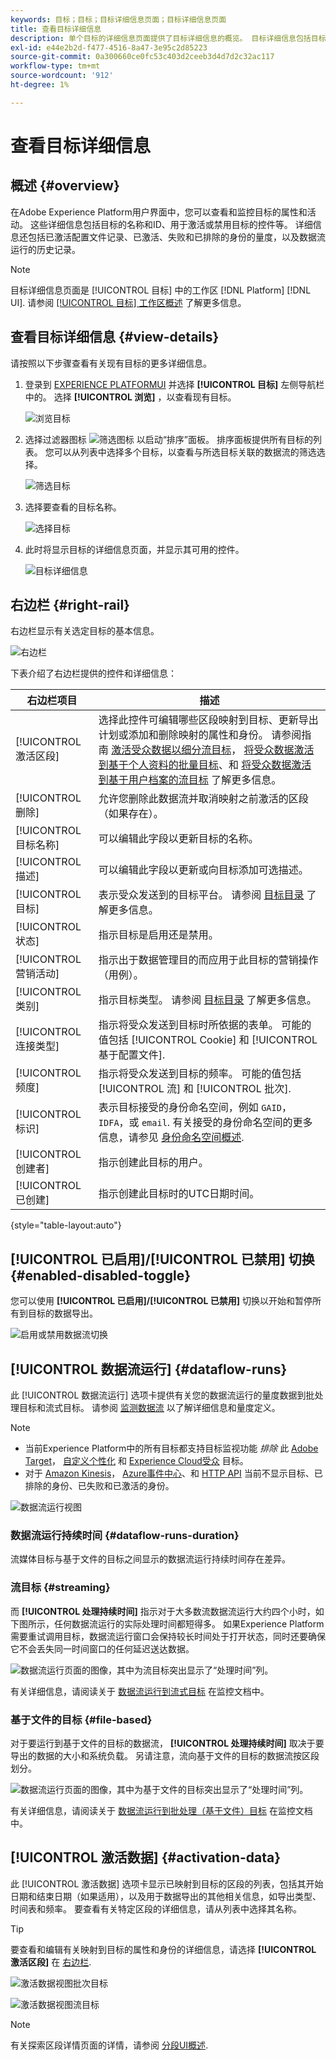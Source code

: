```yaml
---
keywords: 目标；目标；目标详细信息页面；目标详细信息页面
title: 查看目标详细信息
description: 单个目标的详细信息页面提供了目标详细信息的概览。 目标详细信息包括目标名称、ID、映射到目标的区段以及用于编辑激活以及启用和禁用数据流的控件。
exl-id: e44e2b2d-f477-4516-8a47-3e95c2d85223
source-git-commit: 0a300660ce0fc53c403d2ceeb3d4d7d2c32ac117
workflow-type: tm+mt
source-wordcount: '912'
ht-degree: 1%

---
```


# 查看目标详细信息

## 概述 {#overview}

在Adobe Experience Platform用户界面中，您可以查看和监控目标的属性和活动。 这些详细信息包括目标的名称和ID、用于激活或禁用目标的控件等。 详细信息还包括已激活配置文件记录、已激活、失败和已排除的身份的量度，以及数据流运行的历史记录。

>[!NOTE]
>
>目标详细信息页面是 [!UICONTROL 目标] 中的工作区 [!DNL Platform] [!DNL UI]. 请参阅 [[!UICONTROL 目标] 工作区概述](./destinations-workspace.md) 了解更多信息。

## 查看目标详细信息 {#view-details}

请按照以下步骤查看有关现有目标的更多详细信息。

1. 登录到 [EXPERIENCE PLATFORMUI](https://platform.adobe.com/) 并选择 **[!UICONTROL 目标]** 左侧导航栏中的。 选择 **[!UICONTROL 浏览]** ，以查看现有目标。

   ![浏览目标](../assets/ui/details-page/browse-destinations.png)

1. 选择过滤器图标 ![筛选图标](../assets/ui/details-page/filter.png) 以启动“排序”面板。 排序面板提供所有目标的列表。 您可以从列表中选择多个目标，以查看与所选目标关联的数据流的筛选选择。

   ![筛选目标](../assets/ui/details-page/filter-destinations.png)

1. 选择要查看的目标名称。

   ![选择目标](../assets/ui/details-page/destination-select.png)

1. 此时将显示目标的详细信息页面，并显示其可用的控件。

   ![目标详细信息](../assets/ui/details-page/destination-details.png)

## 右边栏 {#right-rail}

右边栏显示有关选定目标的基本信息。

![右边栏](../assets/ui/details-page/right-sidebar.png)

下表介绍了右边栏提供的控件和详细信息：

| 右边栏项目 | 描述 |
| --- | --- |
| [!UICONTROL 激活区段] | 选择此控件可编辑哪些区段映射到目标、更新导出计划或添加和删除映射的属性和身份。 请参阅指南 [激活受众数据以细分流目标](./activate-segment-streaming-destinations.md)， [将受众数据激活到基于个人资料的批量目标](./activate-batch-profile-destinations.md)、和 [将受众数据激活到基于用户档案的流目标](./activate-streaming-profile-destinations.md) 了解更多信息。 |
| [!UICONTROL 删除] | 允许您删除此数据流并取消映射之前激活的区段（如果存在）。 |
| [!UICONTROL 目标名称] | 可以编辑此字段以更新目标的名称。 |
| [!UICONTROL 描述] | 可以编辑此字段以更新或向目标添加可选描述。 |
| [!UICONTROL 目标] | 表示受众发送到的目标平台。 请参阅 [目标目录](../catalog/overview.md) 了解更多信息。 |
| [!UICONTROL 状态] | 指示目标是启用还是禁用。 |
| [!UICONTROL 营销活动] | 指示出于数据管理目的而应用于此目标的营销操作（用例）。 |
| [!UICONTROL 类别] | 指示目标类型。 请参阅 [目标目录](../catalog/overview.md) 了解更多信息。 |
| [!UICONTROL 连接类型] | 指示将受众发送到目标时所依据的表单。 可能的值包括 [!UICONTROL Cookie] 和 [!UICONTROL 基于配置文件]. |
| [!UICONTROL 频度] | 指示将受众发送到目标的频率。 可能的值包括 [!UICONTROL 流] 和 [!UICONTROL 批次]. |
| [!UICONTROL 标识] | 表示目标接受的身份命名空间，例如 `GAID`， `IDFA`，或 `email`. 有关接受的身份命名空间的更多信息，请参见 [身份命名空间概述](../../identity-service/namespaces.md). |
| [!UICONTROL 创建者] | 指示创建此目标的用户。 |
| [!UICONTROL 已创建] | 指示创建此目标时的UTC日期时间。 |

{style="table-layout:auto"}

## [!UICONTROL 已启用]/[!UICONTROL 已禁用] 切换 {#enabled-disabled-toggle}

您可以使用 **[!UICONTROL 已启用]/[!UICONTROL 已禁用]** 切换以开始和暂停所有到目标的数据导出。

![启用或禁用数据流切换](../assets/ui/details-page/enable-disable.png)

## [!UICONTROL 数据流运行] {#dataflow-runs}

此 [!UICONTROL 数据流运行] 选项卡提供有关您的数据流运行的量度数据到批处理目标和流式目标。 请参阅 [监测数据流](monitor-dataflows.md) 以了解详细信息和量度定义。

>[!NOTE]
>
>* 当前Experience Platform中的所有目标都支持目标监视功能 *排除* 此 [Adobe Target](/help/destinations/catalog/personalization/adobe-target-connection.md)， [自定义个性化](/help/destinations/catalog/personalization/custom-personalization.md) 和 [Experience Cloud受众](/help/destinations/catalog/adobe/experience-cloud-audiences.md) 目标。
>* 对于 [Amazon Kinesis](/help/destinations/catalog/cloud-storage/amazon-kinesis.md)， [Azure事件中心](/help/destinations/catalog/cloud-storage/azure-event-hubs.md)、和 [HTTP API](/help/destinations/catalog/streaming/http-destination.md) 当前不显示目标、已排除的身份、已失败和已激活的身份。


![数据流运行视图](../assets/ui/details-page/dataflow-runs.png)

### 数据流运行持续时间 {#dataflow-runs-duration}

流媒体目标与基于文件的目标之间显示的数据流运行持续时间存在差异。

### 流目标 {#streaming}

而 **[!UICONTROL 处理持续时间]** 指示对于大多数流数据流运行大约四个小时，如下图所示，任何数据流运行的实际处理时间都短得多。 如果Experience Platform需要重试调用目标，数据流运行窗口会保持较长时间处于打开状态，同时还要确保它不会丢失同一时间窗口的任何延迟送达数据。

![数据流运行页面的图像，其中为流目标突出显示了“处理时间”列。](/help/destinations/assets/ui/details-page/processing-time-dataflow-run-streaming.png)

有关详细信息，请阅读关于 [数据流运行到流式目标](/help/dataflows/ui/monitor-destinations.md#dataflow-runs-for-streaming-destinations) 在监控文档中。

### 基于文件的目标 {#file-based}

对于要运行到基于文件的目标的数据流， **[!UICONTROL 处理持续时间]** 取决于要导出的数据的大小和系统负载。 另请注意，流向基于文件的目标的数据流按区段划分。

![数据流运行页面的图像，其中为基于文件的目标突出显示了“处理时间”列。](/help/destinations/assets/ui/details-page/processing-time-dataflow-run-file-based.png)

有关详细信息，请阅读关于 [数据流运行到批处理（基于文件）目标](/help/dataflows/ui/monitor-destinations.md#dataflow-runs-for-batch-destinations) 在监控文档中。

## [!UICONTROL 激活数据] {#activation-data}

此 [!UICONTROL 激活数据] 选项卡显示已映射到目标的区段的列表，包括其开始日期和结束日期（如果适用），以及用于数据导出的其他相关信息，如导出类型、时间表和频率。 要查看有关特定区段的详细信息，请从列表中选择其名称。

>[!TIP]
>
>要查看和编辑有关映射到目标的属性和身份的详细信息，请选择 **[!UICONTROL 激活区段]** 在 [右边栏](#right-rail).

![激活数据视图批次目标](../assets/ui/details-page/activation-data-batch.png)

![激活数据视图流目标](../assets/ui/details-page/activation-data-streaming.png)

>[!NOTE]
>
>有关探索区段详情页面的详情，请参阅 [分段UI概述](../../segmentation/ui/overview.md#segment-details).
